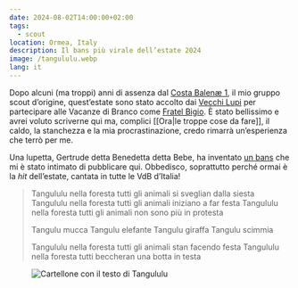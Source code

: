 ```yaml
---
date: 2024-08-02T14:00:00+02:00
tags:
  - scout
location: Ormea, Italy
description: Il bans più virale dell’estate 2024
image: /tangululu.webp
lang: it
---
```

Dopo alcuni (ma troppi) anni di assenza dal [Costa Balenæ 1](https://www.instagram.com/costabalene1/ '@costabalene1 su Instagram'), il mio gruppo scout d’origine, quest’estate sono stato accolto dai [Vecchi Lupi](https://it.wikipedia.org/wiki/Vecchio_lupo 'Vecchio lupo su Wikipedia') per partecipare alle Vacanze di Branco come [Fratel Bigio](https://it.scoutwiki.org/Fratel_Bigio 'Fratel Bigio su ScoutWiki'). È stato bellissimo e avrei voluto scriverne qui ma, complici [[Ora|le troppe cose da fare]], il caldo, la stanchezza e la mia procrastinazione, credo rimarrà un’esperienza che terrò per me.

Una lupetta, Gertrude detta Benedetta detta Bebe, ha inventato [un bans](https://it.scoutwiki.org/Bans 'Bans su ScoutWiki') che mi è stato intimato di pubblicare qui. Obbedisco, soprattutto perché ormai è la <em lang='en'>hit</em> dell’estate, cantata in tutte le VdB d’Italia!

> Tangululu nella foresta
> tutti gli animali si sveglian dalla siesta
> Tangululu nella foresta
> tutti gli animali iniziano a far festa
> Tangululu nella foresta
> tutti gli animali non sono più in protesta
>
> Tangulu mucca
> Tangulu elefante
> Tangulu giraffa
> Tangulu scimmia
>
> Tangululu nella foresta
> tutti gli animali stan facendo festa
> Tangululu nella foresta
> tutti beccheran una botta in testa

<figure>
	<img src='{{ image }}' alt='Cartellone con il testo di Tangululu'>
</figure>

